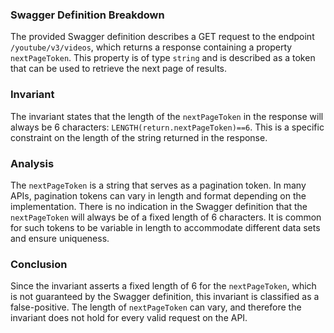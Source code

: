 ### Swagger Definition Breakdown
The provided Swagger definition describes a GET request to the endpoint `/youtube/v3/videos`, which returns a response containing a property `nextPageToken`. This property is of type `string` and is described as a token that can be used to retrieve the next page of results. 

### Invariant
The invariant states that the length of the `nextPageToken` in the response will always be 6 characters: `LENGTH(return.nextPageToken)==6`. This is a specific constraint on the length of the string returned in the response. 

### Analysis
The `nextPageToken` is a string that serves as a pagination token. In many APIs, pagination tokens can vary in length and format depending on the implementation. There is no indication in the Swagger definition that the `nextPageToken` will always be of a fixed length of 6 characters. It is common for such tokens to be variable in length to accommodate different data sets and ensure uniqueness. 

### Conclusion
Since the invariant asserts a fixed length of 6 for the `nextPageToken`, which is not guaranteed by the Swagger definition, this invariant is classified as a false-positive. The length of `nextPageToken` can vary, and therefore the invariant does not hold for every valid request on the API.
